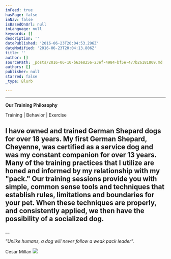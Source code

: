```yaml
---
inFeed: true
hasPage: false
inNav: false
isBasedOnUrl: null
inLanguage: null
keywords: []
description: ''
datePublished: '2016-06-23T20:04:53.296Z'
dateModified: '2016-06-23T20:04:13.806Z'
title: ''
author: []
sourcePath: _posts/2016-06-10-b63e8256-23ef-4984-bf5e-477b26181809.md
authors: []
publisher: null
starred: false
_type: Blurb

---
```

****

**Our Training Philosophy**

Training | Behavior | Exercise

## I have owned and trained German Shepard dogs for over 18 years. My first German Shepard, Cheyenne, was certified as a service dog and was my constant companion for over 13 years. Many of the training practices that I utilize are honed and informed by my relationship with my "pack." Our training sessions provide you with simple, common sense tools and techniques that establish rules, limitations and boundaries for your pet. When these techniques are properly, and consistently applied, we then have the possibility of a socialized dog.

__

_"Unlike humans, a dog will never follow a weak pack leader"._

Cesar Millan
![](https://s3-us-west-2.amazonaws.com/the-grid-img/p/6e34d8c31a73b8f0ac0e2d5bb725101662f750e2.jpg)